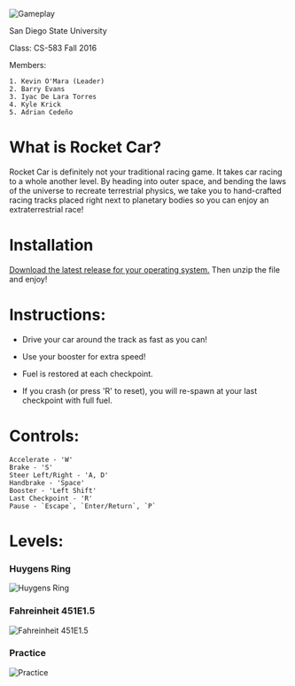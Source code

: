 ![Gameplay](https://cloud.githubusercontent.com/assets/11803661/21443301/e1410e02-c858-11e6-885b-c87631dc7a33.png "Gameplay")

San Diego State University

Class: CS-583 Fall 2016

Members:

    1. Kevin O'Mara (Leader)
    2. Barry Evans
    3. Iyac De Lara Torres
    4. Kyle Krick
    5. Adrian Cedeño
    
What is Rocket Car?
==========
Rocket Car is definitely not your traditional racing game. It takes car racing to a whole another level. By heading into outer space, and bending the laws of the universe to recreate terrestrial physics, we take you to hand-crafted racing tracks placed right next to planetary bodies so you can enjoy an extraterrestrial race!


Installation
==========
[Download the latest release for your operating system.](https://github.com/kevin-d-omara/Rocket-Car/releases/latest "https://github.com/kevin-d-omara/Rocket-Car/releases/latest") Then unzip the file and enjoy!

Instructions:
==========
- Drive your car around the track as fast as you can!

- Use your booster for extra speed!

- Fuel is restored at each checkpoint.

- If you crash (or press 'R' to reset), you will re-spawn at your last checkpoint with full fuel.

Controls:
==========
    Accelerate - 'W'
    Brake - 'S'
    Steer Left/Right - 'A, D'
    Handbrake - 'Space'
    Booster - 'Left Shift'
    Last Checkpoint - 'R'
    Pause - `Escape`, `Enter/Return`, `P`

Levels:
==========
### Huygens Ring
![Huygens Ring](https://cloud.githubusercontent.com/assets/11803661/21442805/40445912-c855-11e6-89c9-53276ed3409b.png "Huygens Ring")

### Fahreinheit 451E1.5
![Fahreinheit 451E1.5](https://cloud.githubusercontent.com/assets/11803661/21442803/404367a0-c855-11e6-8faa-7b93ca1c3bf9.png "Fahreinheit 451E1.5")

### Practice
![Practice](https://cloud.githubusercontent.com/assets/11803661/21442804/40442bae-c855-11e6-8524-f7af03244be0.png "Practice")

